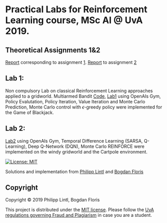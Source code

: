 # Practical Labs for Reinforcement Learning course, MSc AI @ UvA 2019.

## Theoretical Assignments 1&2

[Report](https://github.com/PhilLint/RL/blob/master/hw1_report.pdf) corresponding to assignment [1](https://github.com/PhilLint/RL/blob/master/rl_homework1_v1(2).pdf).
[Report](https://github.com/PhilLint/RL/blob/master/hw2_report.pdf) to assignment [2](https://github.com/PhilLint/RL/blob/master/rl_homework2(1).pdf)

## Lab 1:
Non compulsory Lab on classical Reinforcement Learning approaches applied to a gridworld. Multiarmed Bandit [Code](https://github.com/PhilLint/RL/blob/master/RL_WC1_bandit.ipynb),
[Lab1](https://github.com/PhilLint/RL/blob/master/lab1/lab1.ipynb) using OpenAIs Gym, Policy Evalutation, Policy Iteration, Value Iteration and Monte Carlo Prediction, Monte Carlo control with 
$\epsilon$-greedy policy were implemented for the Game of Blackjack.

## Lab 2:
[Lab2](https://github.com/PhilLint/RL/blob/master/lab2/david_12152498_12140910_lab2.ipynb) using OpenAIs Gym, Temporal Difference Learning (SARSA, Q-Learning), Deep Q-Network (DQN), Monte Carlo REINFORCE were implemented on the 
windy gridworld and the Cartpole environment. 



[![License: MIT](https://img.shields.io/badge/License-MIT-yellow.svg)](https://opensource.org/licenses/MIT)
  
Solutions and implementation from [Philipp Lintl](https://github.com/PhilLint) and [Bogdan Floris](https://github.com/BogdanFloris)

## Copyright

Copyright © 2019 Philipp Lintl, Bogdan Floris

<p align=“justify”>
This project is distributed under the <a href="LICENSE">MIT license</a>.  
Please follow the <a href="http://student.uva.nl/en/content/az/plagiarism-and-fraud/plagiarism-and-fraud.html">UvA regulations governing Fraud and Plagiarism</a> in case you are a student.
</p>
